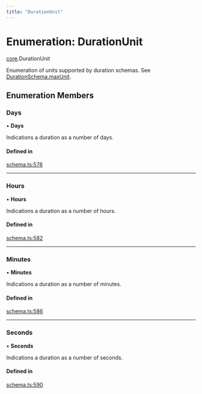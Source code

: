 ```yaml
---
title: "DurationUnit"
---
```

# Enumeration: DurationUnit

[core](../modules/core.md).DurationUnit

Enumeration of units supported by duration schemas. See [DurationSchema.maxUnit](../interfaces/core.DurationSchema.md#maxunit).

## Enumeration Members

### Days

• **Days**

Indications a duration as a number of days.

#### Defined in

[schema.ts:578](https://github.com/coda/packs-sdk/blob/main/schema.ts#L578)

___

### Hours

• **Hours**

Indications a duration as a number of hours.

#### Defined in

[schema.ts:582](https://github.com/coda/packs-sdk/blob/main/schema.ts#L582)

___

### Minutes

• **Minutes**

Indications a duration as a number of minutes.

#### Defined in

[schema.ts:586](https://github.com/coda/packs-sdk/blob/main/schema.ts#L586)

___

### Seconds

• **Seconds**

Indications a duration as a number of seconds.

#### Defined in

[schema.ts:590](https://github.com/coda/packs-sdk/blob/main/schema.ts#L590)
